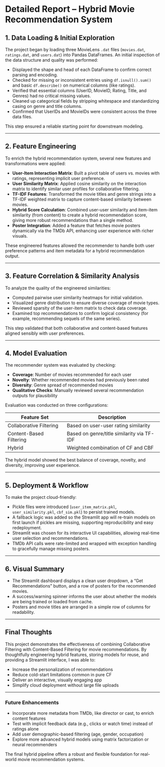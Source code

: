 # Detailed Report – Hybrid Movie Recommendation System

## 1. Data Loading & Initial Exploration

The project began by loading three MovieLens `.dat` files (`movies.dat`, `ratings.dat`, and `users.dat`) into Pandas DataFrames. An initial inspection of the data structure and quality was performed:

* Displayed the shape and head of each DataFrame to confirm correct parsing and encoding.
* Checked for missing or inconsistent entries using `df.isnull().sum()` and basic `df.describe()` on numerical columns (like ratings).
* Verified that essential columns (UserID, MovieID, Rating, Title, and Genres) had no critical missing values.
* Cleaned up categorical fields by stripping whitespace and standardizing casing on genre and title columns.
* Confirmed that UserIDs and MovieIDs were consistent across the three data files.

This step ensured a reliable starting point for downstream modeling.

---

## 2. Feature Engineering

To enrich the hybrid recommendation system, several new features and transformations were applied:

* **User-Item Interaction Matrix**: Built a pivot table of users vs. movies with ratings, representing implicit user preference.
* **User Similarity Matrix**: Applied cosine similarity on the interaction matrix to identify similar user profiles for collaborative filtering.
* **TF-IDF Features**: Transformed the movie titles and genre strings into a TF-IDF weighted matrix to capture content-based similarity between movies.
* **Hybrid Score Calculation**: Combined user-user similarity and item-item similarity (from content) to create a hybrid recommendation score, giving more robust recommendations than a single method.
* **Poster Integration**: Added a feature that fetches movie posters dynamically via the TMDb API, enhancing user experience with richer visuals.

These engineered features allowed the recommender to handle both user preference patterns and item metadata for a hybrid recommendation output.

---

## 3. Feature Correlation & Similarity Analysis

To analyze the quality of the engineered similarities:

* Computed pairwise user similarity heatmaps for initial validation.
* Visualized genre distribution to ensure diverse coverage of movie types.
* Reviewed sparsity of the user-item matrix to check data coverage.
* Examined top recommendations to confirm logical consistency (for example, recommending sequels of the same series).

This step validated that both collaborative and content-based features aligned sensibly with user preferences.

---

## 4. Model Evaluation

The recommender system was evaluated by checking:

* **Coverage**: Number of movies recommended for each user
* **Novelty**: Whether recommended movies had previously been rated
* **Diversity**: Genre spread of recommended movies
* **Qualitative Checks**: Manually reviewed several recommendation outputs for plausibility

Evaluation was conducted on three configurations:

| Feature Set             | Description                                |
| ----------------------- | ------------------------------------------ |
| Collaborative Filtering | Based on user-user rating similarity       |
| Content-Based Filtering | Based on genre/title similarity via TF-IDF |
| Hybrid                  | Weighted combination of CF and CBF         |

The hybrid model showed the best balance of coverage, novelty, and diversity, improving user experience.

---

## 5. Deployment & Workflow

To make the project cloud-friendly:

* Pickle files were introduced (`user_item_matrix.pkl`, `user_similarity.pkl`, `cbf_sim.pkl`) to persist trained models.
* A fallback logic was added so the Streamlit app will re-train models on first launch if pickles are missing, supporting reproducibility and easy redeployment.
* Streamlit was chosen for its interactive UI capabilities, allowing real-time user selection and recommendations.
* TMDb API calls were rate-limited and wrapped with exception handling to gracefully manage missing posters.

---

## 6. Visual Summary

* The Streamlit dashboard displays a clean user dropdown, a “Get Recommendations” button, and a row of posters for the recommended movies.
* A success/warning spinner informs the user about whether the models are being trained or loaded from cache.
* Posters and movie titles are arranged in a simple row of columns for readability.

---

## Final Thoughts

This project demonstrates the effectiveness of combining Collaborative Filtering with Content-Based Filtering for movie recommendations. By thoughtfully engineering hybrid features, storing models for reuse, and providing a Streamlit interface, I was able to:

* Increase the personalization of recommendations
* Reduce cold-start limitations common in pure CF
* Deliver an interactive, visually engaging app
* Simplify cloud deployment without large file uploads

---

### Future Enhancements

* Incorporate more metadata from TMDb, like director or cast, to enrich content features
* Test with implicit feedback data (e.g., clicks or watch time) instead of ratings alone
* Add user demographic-based filtering (age, gender, occupation)
* Explore more advanced hybrid models using matrix factorization or neural recommenders

The final hybrid pipeline offers a robust and flexible foundation for real-world movie recommendation systems.
